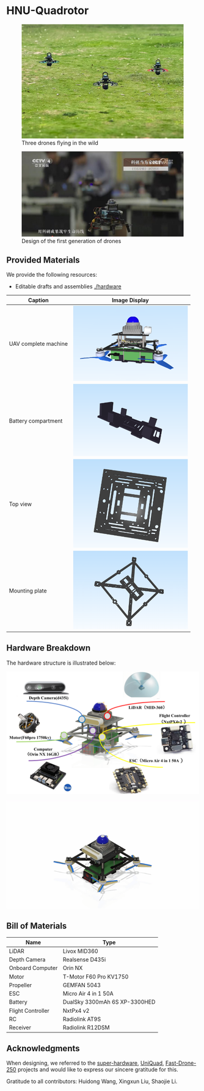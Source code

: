 
# HNU-Quadrotor


<figure>
    <img src="./figs/cover.png" width="600">
    <figcaption>Three drones flying in the wild</figcaption>
</figure>
<figure>
    <img src="./figs/cover2.jpg" width="600">
    <figcaption>Design of the first generation of drones</figcaption>
</figure>


## Provided Materials

We provide the following resources:

* Editable drafts and assemblies [./hardware](./hardware)

| Caption               | Image Display                |
|-----------------------|------------------------------|
| UAV complete machine          | <img src="./figs/hnu-quadrotor.png" width="300"> |
| Battery compartment   | <img src="./figs/Battery compartment.png" width="300"> |
| Top view              | <img src="./figs/top.png" width="300">               |
| Mounting plate        | <img src="./figs/Mounting Plate.png" width="300">    |

## Hardware Breakdown

The hardware structure is illustrated below:

![](./figs/hardware.png)


![](./figs/gif.gif)
## Bill of Materials


| Name                 | Type                          |
| -------------------- | ----------------------------- |
| LiDAR                | Livox MID360                  |
| Depth Camera         | Realsense D435i              |
| Onboard Computer     | Orin NX                   |
| Motor                | T-Motor F60 Pro KV1750            |
| Propeller            |  GEMFAN 5043                      |
| ESC                  | Micro Air  4 in 1   50A    |
| Battery              | DualSky 3300mAh 6S XP-3300HED |
| Flight Controller    | NxtPx4 v2                       |
| RC                   | Radiolink AT9S                |
| Receiver             | Radiolink R12DSM              |


## Acknowledgments

When designing, we referred to the [super-hardware](https://github.com/hku-mars/SUPER-Hardware), [UniQuad](https://github.com/HKUST-Aerial-Robotics/UniQuad), [Fast-Drone-250](https://github.com/ZJU-FAST-Lab/Fast-Drone-250) projects and would like to express our sincere gratitude for this.

Gratitude to all contributors: Huidong Wang, Xingxun  Liu, Shaojie Li.